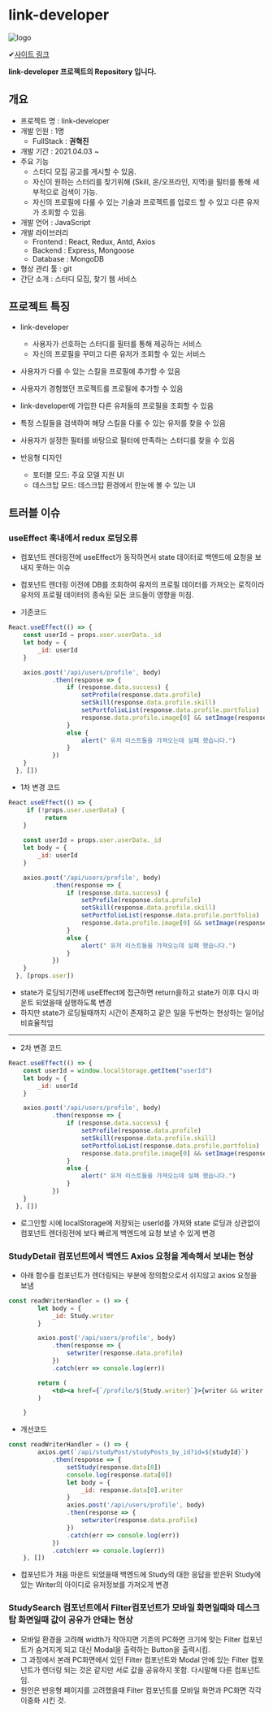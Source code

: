# link-developer

![logo](ReadMeImage/625078.png)

✔[사이트 링크](http://3.16.138.36:5000)

**link-developer 프로젝트의 Repository 입니다.**

## 개요

- 프로젝트 명 : link-developer
- 개발 인원 : 1명
  - FullStack : **권혁진**
- 개발 기간 : 2021.04.03 ~ 
- 주요 기능
  - 스터디 모집 공고를 게시할 수 있음.
  - 자신이 원하는 스터리를 찾기위해 (Skill, 온/오프라인, 지역)을 필터를 통해 세부적으로 검색이 가능.
  - 자신의 프로필에 다룰 수 있는 기술과 프로젝트를 업로드 할 수 있고 다른 유저가 조회할 수 있음.
- 개발 언어 : JavaScript
- 개발 라이브러리
  - Frontend : React, Redux, Antd, Axios
  - Backend : Express, Mongoose
  - Database : MongoDB
- 형상 관리 툴 : git
- 간단 소개 : 스터디 모집, 찾기 웹 서비스

## 프로젝트 특징

- link-developer

  - 사용자가 선호하는 스터디를 필터를 통해 제공하는 서비스
  - 자신의 프로필을 꾸미고 다른 유저가 조회할 수 있는 서비스

- 사용자가 다룰 수 있는 스킬을 프로필에 추가할 수 있음

- 사용자가 경험했던 프로젝트를 프로필에 추가할 수 있음

- link-developer에 가입한 다른 유저들의 프로필을 조회할 수 있음

- 특정 스킬들을 검색하여 해당 스킬을 다룰 수 있는 유저를 찾을 수 있음

- 사용자가 설정한 필터를 바탕으로 필터에 만족하는 스터디를 찾을 수 있음

- 반응형 디자인

  - 포터블 모드: 주요 모델 지원 UI
  - 데스크탑 모드: 데스크탑 환경에서 한눈에 볼 수 있는 UI

## 트러블 이슈

### useEffect 훅내에서 redux 로딩오류
- 컴포넌트 렌더링전에 useEffect가 동작하면서 state 데이터로 백엔드에 요청을 보내지 못하는 이슈
- 컴포넌트 렌더링 이전에 DB를 조회하여 유저의 프로필 데이터를 가져오는 로직이라 유저의 프로필 데이터의 종속된 모든 코드들이 영향을 미침.

- 기존코드
```jsx
React.useEffect(() => {
    const userId = props.user.userData._id
    let body = {
        _id: userId
    }

    axios.post('/api/users/profile', body)
            .then(response => {
                if (response.data.success) {
                    setProfile(response.data.profile)
                    setSkill(response.data.profile.skill)
                    setPortfolioList(response.data.profile.portfolio)
                    response.data.profile.image[0] && setImage(response.data.profile.image[0].path)
                }
                else {
                    alert(" 유저 리스트들을 가져오는데 실패 했습니다.")
                }
            })
    }
  }, [])
```
- 1차 변경 코드
```jsx
React.useEffect(() => {
     if (!props.user.userData) {
          return
    }
    
    const userId = props.user.userData._id
    let body = {
        _id: userId
    }

    axios.post('/api/users/profile', body)
            .then(response => {
                if (response.data.success) {
                    setProfile(response.data.profile)
                    setSkill(response.data.profile.skill)
                    setPortfolioList(response.data.profile.portfolio)
                    response.data.profile.image[0] && setImage(response.data.profile.image[0].path)
                }
                else {
                    alert(" 유저 리스트들을 가져오는데 실패 했습니다.")
                }
            })
    }
  }, [props.user])
```

- state가 로딩되기전에 useEffect에 접근하면 return을하고 state가 이후 다시 마운트 되었을때 실행하도록 변경
- 하지만 state가 로딩될때까지 시간이 존재하고 같은 일을 두번하는 현상하는 일어남 비효율적임
* * *
- 2차 변경 코드
```jsx
React.useEffect(() => {
    const userId = window.localStorage.getItem("userId")
    let body = {
        _id: userId
    }

    axios.post('/api/users/profile', body)
            .then(response => {
                if (response.data.success) {
                    setProfile(response.data.profile)
                    setSkill(response.data.profile.skill)
                    setPortfolioList(response.data.profile.portfolio)
                    response.data.profile.image[0] && setImage(response.data.profile.image[0].path)
                }
                else {
                    alert(" 유저 리스트들을 가져오는데 실패 했습니다.")
                }
            })
    }
  }, [])
```
- 로그인할 시에 localStorage에 저장되는 userId를 가져와 state 로딩과 상관없이 컴포넌트 렌더링전에 보다 빠르게 백엔드에 요청 보낼 수 있게 변경

### StudyDetail 컴포넌트에서 백엔드 Axios 요청을 계속해서 보내는 현상
- 아래 함수를 컴포넌트가 렌더링되는 부분에 정의함으로서 쉬지않고 axios 요청을 보냄
```jsx
const readWriterHandler = () => {
        let body = {
            _id: Study.writer
        }

        axios.post('/api/users/profile', body)
            .then(response => {
                setwriter(response.data.profile)
            })
            .catch(err => console.log(err))

        return (
            <td><a href={`/profile/${Study.writer}`}>{writer && writer.name}</a></td>
        )

    }
```
- 개선코드
```jsx
const readWriterHandler = () => {
        axios.get(`/api/studyPost/studyPosts_by_id?id=${studyId}`)
            .then(response => {
                setStudy(response.data[0])
                console.log(response.data[0])
                let body = {
                    _id: response.data[0].writer
                }
                axios.post('/api/users/profile', body)
                .then(response => {
                    setwriter(response.data.profile)
                })
                .catch(err => console.log(err))
            })
            .catch(err => console.log(err))
    }, [])
```
- 컴포넌트가 처음 마운트 되었을때 백엔드에 Study의 대한 응답을 받은뒤 Study에 있는 Writer의 아이디로 유저정보를 가져오게 변경

### StudySearch 컴포넌트에서 Filter컴포넌트가 모바일 화면일때와 데스크탑 화면일때 값이 공유가 안돼는 현상
- 모바일 환경을 고려해 width가 작아지면 기존의 PC화면 크기에 맞는 Filter 컴포넌트가 숨겨지게 되고 대신 Modal을 출력하는 Button을 출력시킴.
- 그 과정에서 본래 PC화면에서 있던 Filter 컴포넌트와 Modal 안에 있는 Filter 컴포넌트가 렌더링 되는 것은 같지만 서로 값을 공유하지 못함. 다시말해 다른 컴포넌트임.
- 원인은 반응형 페이지를 고려했을때 Filter 컴포넌트를 모바일 화면과 PC화면 각각 이중화 시킨 것.
